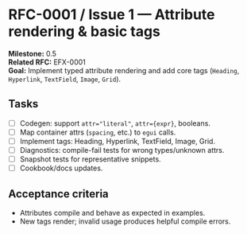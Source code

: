 # RFC-0001 / Issue 1 — Attribute rendering & basic tags

**Milestone:** 0.5  
**Related RFC:** EFX-0001  
**Goal:** Implement typed attribute rendering and add core tags (`Heading`, `Hyperlink`, `TextField`, `Image`, `Grid`).

## Tasks
- [ ] Codegen: support `attr="literal"`, `attr={expr}`, booleans.
- [ ] Map container attrs (`spacing`, etc.) to `egui` calls.
- [ ] Implement tags: Heading, Hyperlink, TextField, Image, Grid.
- [ ] Diagnostics: compile-fail tests for wrong types/unknown attrs.
- [ ] Snapshot tests for representative snippets.
- [ ] Cookbook/docs updates.

## Acceptance criteria
- Attributes compile and behave as expected in examples.
- New tags render; invalid usage produces helpful compile errors.
